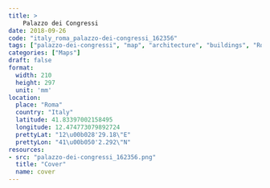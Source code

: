 ```yaml
---
title: > 
    Palazzo dei Congressi
date: 2018-09-26
code: "italy_roma_palazzo-dei-congressi_162356"
tags: ["palazzo-dei-congressi", "map", "architecture", "buildings", "Roma", "Italy"]
categories: ["Maps"]
draft: false
format:
  width: 210
  height: 297
  unit: 'mm'
location:
  place: "Roma"
  country: "Italy"
  latitude: 41.83397002158495
  longitude: 12.474773079892724
  prettyLat: "12\u00b028'29.18\"E"
  prettyLon: "41\u00b050'2.292\"N"
resources:
- src: "palazzo-dei-congressi_162356.png"
  title: "Cover"
  name: cover
---
```

